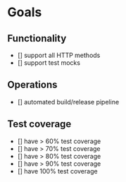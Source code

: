 # Goals

## Functionality
* [] support all HTTP methods
* [] support test mocks

## Operations
* [] automated build/release pipeline

## Test coverage
* [] have  > 60% test coverage
* [] have  > 70% test coverage
* [] have  > 80% test coverage
* [] have  > 90% test coverage
* [] have   100% test coverage